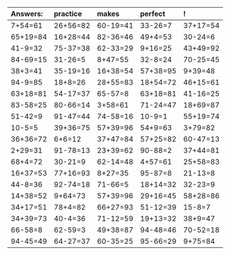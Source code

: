 | Answers: | practice | makes | perfect | ! |
| :--- | :--- | :--- | :--- | :--- |
| 7+54=61 | 26+56=82 | 60-19=41 | 33-26=7 | 37+17=54 | 
| 65+19=84 | 16+28=44 | 82-36=46 | 49+4=53 | 30-24=6 | 
| 41-9=32 | 75-37=38 | 62-33=29 | 9+16=25 | 43+49=92 | 
| 84-69=15 | 31-26=5 | 8+47=55 | 32-8=24 | 70-25=45 | 
| 38+3=41 | 35-19=16 | 16+38=54 | 57+38=95 | 9+39=48 | 
| 94-9=85 | 18+8=26 | 28+55=83 | 18+54=72 | 46+15=61 | 
| 63+18=81 | 54-17=37 | 65-57=8 | 63+18=81 | 41-16=25 | 
| 83-58=25 | 80-66=14 | 3+58=61 | 71-24=47 | 18+69=87 | 
| 51-42=9 | 91-47=44 | 74-58=16 | 10-9=1 | 55+19=74 | 
| 10-5=5 | 39+36=75 | 57+39=96 | 54+9=63 | 3+79=82 | 
| 36+36=72 | 6+6=12 | 37+47=84 | 57+25=82 | 60-47=13 | 
| 2+29=31 | 91-78=13 | 23+39=62 | 90-88=2 | 37+44=81 | 
| 68+4=72 | 30-21=9 | 62-14=48 | 4+57=61 | 25+58=83 | 
| 16+37=53 | 77+16=93 | 8+27=35 | 95-87=8 | 21-13=8 | 
| 44-8=36 | 92-74=18 | 71-66=5 | 18+14=32 | 32-23=9 | 
| 14+38=52 | 9+64=73 | 57+39=96 | 29+16=45 | 58+28=86 | 
| 34+17=51 | 78+4=82 | 66+27=93 | 51-12=39 | 15-8=7 | 
| 34+39=73 | 40-4=36 | 71-12=59 | 19+13=32 | 38+9=47 | 
| 66-58=8 | 62-59=3 | 49+38=87 | 94-48=46 | 70-52=18 | 
| 94-45=49 | 64-27=37 | 60-35=25 | 95-66=29 | 9+75=84 | 
